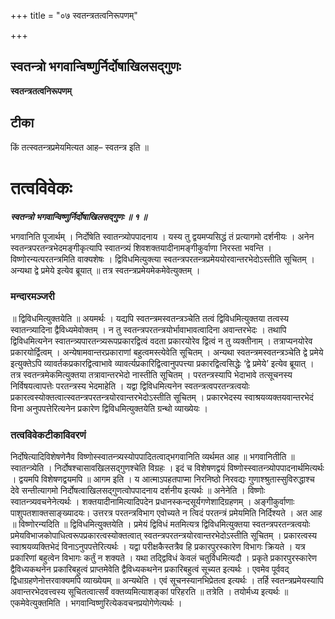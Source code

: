 +++
title = "०७ स्वतन्त्रतत्वनिरूपणम्"

+++


## स्वतन्त्रो भगवान्विष्णुर्निर्दोषाखिलसद्गुणः

**स्वतन्त्रतत्वनिरूपणम्**

## **टीका**

किं तत्स्वतन्त्रप्रमेयमित्यत आह– स्वतन्त्र इति ॥

# तत्वविवेकः

***स्वतन्त्रो भगवान्विष्णुर्निर्दोषाखिलसद्गुणः ॥ १ ॥***

भगवानिति पूजार्थम् । निर्दोषेति स्वातन्त्र्योपपादनाय । यस्य तु द्वयमप्यसिद्धं तं प्रत्यागमो दर्शनीयः । अनेन स्वतन्त्रपरतन्त्रभेदमङ्गीकृत्यापि स्वातन्त्र्यं शिवशक्तयादीनामङ्गीकुर्वाणा निरस्ता भवन्ति । विष्णोरन्यत्परतन्त्रमिति वाक्यशेषः । द्विविधमित्युक्त्या स्वतन्त्रपरतन्त्रप्रमेययोरवान्तरभेदोऽस्तीति सूचितम् । अन्यथा द्वे प्रमेये इत्येव ब्रूयात् ॥ तत्र स्वतन्त्रप्रमेयमेकमेवेत्युक्तम् ।

### **मन्दारमञ्जरी**

॥ द्विविधमित्युक्तयेति ॥ अयमर्थः । यद्यपि स्वतन्त्रमस्वतन्त्रञ्चेति तत्वं द्विविधमित्युक्तया तत्वस्य स्वातन्त्र्यादिना द्वैविध्यमेवोक्तम् । न तु स्वतन्त्रपरतन्त्रयोर्भावाभावत्वादिना अवान्तरभेदः । तथापि द्विविधमित्यनेन स्वातन्त्र्यपारतन्त्र्यरूपप्रकारद्वित्वं वदता प्रकारयोरेव द्वित्वं न तु व्यक्तीनाम् । तत्राप्यनयोरेव प्रकारयोर्द्वित्वम् । अन्येषामवान्तरप्रकाराणां बहुत्वमस्त्येवेति सूचितम् । अन्यथा स्वतन्त्रमस्वतन्त्रञ्चेति द्वे प्रमेये इत्युक्तेऽपि व्यावर्तकप्रकारद्वित्वाभावे व्यावर्त्यप्रकारिद्वित्वानुपपत्त्या प्रकारद्वित्वसिद्धेः ‘द्वे प्रमेये’ इत्येव ब्रूयात् । तत्र स्वतन्त्रमेकमित्युक्तया तत्रावान्तरभेदो नास्तीति सूचितम् । परतन्त्रस्यापि भेदाभावे तत्सूचनस्य निर्विषयत्वापत्तेः परतन्त्रस्य भेदमाहेति । यद्वा द्विविधमित्यनेन स्वतन्त्रत्वपरतन्त्रत्वयोः प्रकारत्वस्योक्तत्वात्स्वतन्त्रपरतन्त्रयोरवान्तरभेदोऽस्तीति सूचितम् । प्रकारभेदस्य स्वाश्रयव्यक्तयवान्तरभेदं विना अनुपपत्तेरित्यनेन प्रकारेण द्विविधमित्युक्तयेति ग्रन्थो व्याख्येयः ।

### **तत्वविवेकटीकाविवरणं** 

निर्दोषेत्यादिविशेषणेनैव विष्णोस्स्वातन्त्र्यस्योपपादितत्वाद्भगवानिति व्यर्थमत आह ॥ भगवानितीति ॥ स्वातन्त्र्येति । निर्दोषश्चासावखिलसद्गुणश्चेति विग्रहः । इदं च विशेषणद्वयं विष्णोस्स्वातन्त्र्योपपादनार्थमित्यर्थः । द्वयमपि विशेषणद्वयमपि ॥ आगम इति । य आत्माऽपहतपाप्मा निरनिष्ठो निरवद्यः गुणाश्श्रुतास्सुविरुद्धाश्च देवे सन्तीत्यागमो निर्दोषत्वाखिलसद्गुणत्वोपपादनाय दर्शनीय इत्यर्थः ॥ अनेनेति । विष्णोः स्वातन्त्र्यवचनेनेत्यर्थः । शक्तयादीनामित्यादिपदेन प्रधानस्कन्दसूर्यगणेशादिग्रहणम् । अङ्गीकुर्वाणाः पाशुपतशाक्तसाङ्ख्यादयः। उत्तरत्र परतन्त्रविभाग एवोच्यते न त्विदं परतन्त्रं प्रमेयमिति निर्दिश्यते । अत आह ॥ विष्णोरन्यदिति ॥ द्विविधमित्युक्तयेति । प्रमेयं द्विविधं मतमित्यत्र द्विविधमित्युक्तया स्वतन्त्रपरतन्त्रत्वयोः प्रमेयविभाजकोपाधित्वरूपप्रकारत्वस्योक्तत्वात् स्वतन्त्रपरतन्त्रयोरवान्तरभेदोऽस्तीति सूचितम् । प्रकारत्वस्य स्वाश्रयव्यक्तिभेदं विनाऽनुपपत्तेरित्यर्थः । यद्वा परीक्षकैस्तत्रैव हि प्रकारपुरस्कारेण विभागः क्रियते । यत्र प्रकारिणां बहुत्वेन विभागः कर्तुं न शक्यते । यथा तद्द्विविधं केवलं चतुर्विधमित्यदौ । प्रकृते प्रकारपुरस्कारेण द्वैविध्यकथनेन प्रकारिबहुत्वं प्राप्तमेवेति द्वैविध्यकथनेन प्रकारिबहुत्वं सूच्यत इत्यर्थः । एवमेव पूर्ववद् द्विधाग्रहणेनोत्तरवाक्यमपि व्याख्येयम् ॥ अन्यथेति । एवं सूचनस्यानभिप्रेतत्व इत्यर्थः । तर्हि स्वतन्त्रप्रमेयस्यापि अवान्तरभेदवत्त्वस्य सूचितत्वात्सर्वं वक्तव्यमित्याशङ्कां परिहरति ॥ तत्रेति । तयोर्मध्य इत्यर्थः ॥ एकमेवेत्युक्तमिति । भगवान्विष्णुरित्येकवचनप्रयोगेणेत्यर्थः ।

